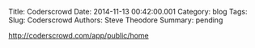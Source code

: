 Title: Coderscrowd
Date: 2014-11-13 00:42:00.001
Category: blog
Tags: 
Slug: Coderscrowd
Authors: Steve Theodore
Summary: pending

http://coderscrowd.com/app/public/home


